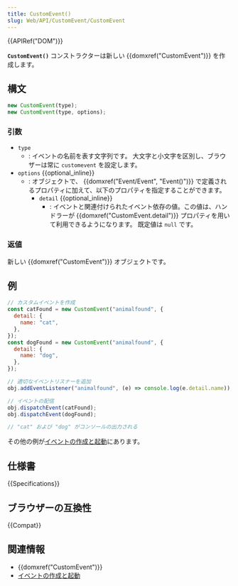 ```yaml
---
title: CustomEvent()
slug: Web/API/CustomEvent/CustomEvent
---
```


{{APIRef("DOM")}}

**`CustomEvent()`** コンストラクターは新しい {{domxref("CustomEvent")}} を作成します。

## 構文

```js
new CustomEvent(type);
new CustomEvent(type, options);
```

### 引数

- `type`
  - : イベントの名前を表す文字列です。
    大文字と小文字を区別し、ブラウザーは常に `customevent` を設定します。
- `options` {{optional_inline}}
  - : オブジェクトで、 {{domxref("Event/Event", "Event()")}} で定義されるプロパティに加えて、以下のプロパティを指定することができます。
    - `detail` {{optional_inline}}
      - : イベントと関連付けられたイベント依存の値。この値は、ハンドラーが {{domxref("CustomEvent.detail")}} プロパティを用いて利用できるようになります。
        既定値は `null` です。

### 返値

新しい {{domxref("CustomEvent")}} オブジェクトです。

## 例

```js
// カスタムイベントを作成
const catFound = new CustomEvent("animalfound", {
  detail: {
    name: "cat",
  },
});
const dogFound = new CustomEvent("animalfound", {
  detail: {
    name: "dog",
  },
});

// 適切なイベントリスナーを追加
obj.addEventListener("animalfound", (e) => console.log(e.detail.name));

// イベントの配信
obj.dispatchEvent(catFound);
obj.dispatchEvent(dogFound);

// "cat" および "dog" がコンソールの出力される
```

その他の例が[イベントの作成と起動](/ja/docs/Web/Events/Creating_and_triggering_events)にあります。

## 仕様書

{{Specifications}}

## ブラウザーの互換性

{{Compat}}

## 関連情報

- {{domxref("CustomEvent")}}
- [イベントの作成と起動](/ja/docs/Web/Events/Creating_and_triggering_events)
